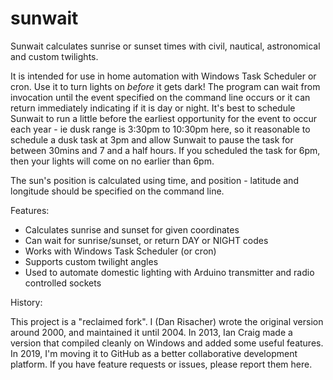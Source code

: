# sunwait

Sunwait calculates sunrise or sunset times with civil, nautical, astronomical and custom twilights. 

It is intended for use in home automation with Windows Task Scheduler or cron. Use it to turn lights on *before* it gets dark! The program can wait from invocation until the event specified on the command line occurs or it can return immediately indicating if it is day or night. It's best to schedule Sunwait to run a little before the earliest opportunity for the event to occur each year - ie dusk range is 3:30pm to 10:30pm here, so it reasonable to schedule a dusk task at 3pm and allow Sunwait to pause the task for between 30mins and 7 and a half hours. If you scheduled the task for 6pm, then your lights will come on no earlier than 6pm.

The sun's position is calculated using time, and position - latitude and longitude should be specified on the command line.

Features: 

* Calculates sunrise and sunset for given coordinates
* Can wait for sunrise/sunset, or return DAY or NIGHT codes
* Works with Windows Task Scheduler (or cron)
* Supports custom twilight angles
* Used to automate domestic lighting with Arduino transmitter and radio controlled sockets

History: 

This project is a "reclaimed fork". I (Dan Risacher) wrote the original version around 2000, and maintained it until 2004.  In 2013, Ian Craig made a version that compiled cleanly on Windows and added some useful features.  In 2019, I'm moving it to GitHub as a better collaborative development platform.  If you have feature requests or issues, please report them here. 
